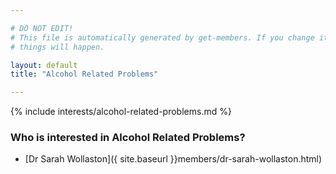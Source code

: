 ```yaml
---

# DO NOT EDIT!
# This file is automatically generated by get-members. If you change it, bad
# things will happen.

layout: default
title: "Alcohol Related Problems"

---
```


{% include interests/alcohol-related-problems.md %}

### Who is interested in Alcohol Related Problems?


* [Dr Sarah Wollaston]({ site.baseurl }}members/dr-sarah-wollaston.html)

